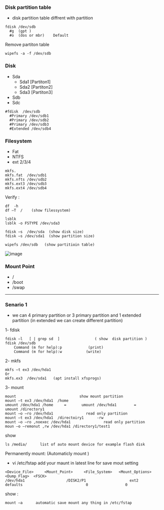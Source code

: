   
### Disk partition table 
- disk partition table diffrent with partition 
```
fdisk /dev/sdb 
  #g  (gpt ) 
  #o  (dos or mbr)    Default 
```
Remove partiton table 
```
wipefs -a -f /dev/sdb 
```

### Disk 
- Sda
    + Sda1 [Partiton1] 
    + Sda2 [Partiton2] 
    + Sda3 [Partiton3] 
- Sdb 
- Sdc

```
#fdisk  /dev/sdb 
  #Primary /dev/sdb1 
  #Primary /dev/sdb2 
  #Primary /dev/sdb3 
  #Extended /dev/sdb4 
```

### Filesystem  
- Fat
- NTFS
- ext 2/3/4

```
mkfs. 
mkfs.fat  /dev/sdb1 
mkfs.nfts /dev/sdb2 
mkfs.ext3 /dev/sdb3 
mkfs.ext4 /dev/sdb4 
```
 
Verify : 
```
df  -h 
df –T  /    (show filessystem) 
```
```
lsblk
lsblk -o FSTYPE /dev/sda3 
```
```
fdisk –s  /dev/sda  (show disk size) 
fdisk –s /dev/sda1  (show partition size) 
```
```
wipefs /dev/sdb   (show partitioin table) 
```
![image](https://github.com/user-attachments/assets/ecd1dabc-aad6-4ef5-a3d8-82000edd0708)


### Mount Point 

- / 
- /boot 
- /swap 

---------------------------------------------------------------------------------------------------------------------------------------------------------------- 
### Senario 1 

* we can 4 primary partition or 3 primary partition and 1 extended partition (in extended we can create different partition) 

1- fdisk  
```
fdisk –l   [ | grep sd  ]                ( show  disk partition ) 
fdisk /dev/sdb 
    Command (m for help):p            (print) 
    Command (m for help):w           (write) 
```
 
2- mkfs 
```
mkfs –t ex3 /dev/hda1  
Or  
mkfs.ex3  /dev/sda1   (apt install xfsprogs) 
```

3- mount 
```
mount                             show mount partition  
mount –t ex3 /dev/hda1  /home      
umount /dev/hda1 /home     =       umount /dev/hda1        =        umount /directory1 
mount –o –ro /dev/hda1               read only partition 
mount –t ex3 /dev/hda1  /directoiry1      -rw 
mount –o –ro ,noexec /dev/hda1               read only partition 
moun –o –remonut ,rw /dev/hda1 /directory1/test1 
```
show
```
ls /media/      list of auto mount device for example flash disk 
```

Permanently mount:        (Automaticly  mount )  
- vi /etc/fstap            add your maunt in latest line for save mout setting

```
<Device_File>     <Mount_Point>     <File_System>   <Mount_Options>  <Dump_Flag>  <FSCK> 
/dev/hda1                   /DISK2/P1                    ext2             defaults                             0                 0 
 ```
show :
```
mount –a      automatic save mount any thing in /etc/fstap 
```
  

 

 

 

 
